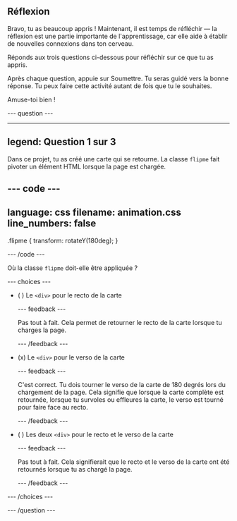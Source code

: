 ## Réflexion

Bravo, tu as beaucoup appris ! Maintenant, il est temps de réfléchir &mdash; la réflexion est une partie importante de l'apprentissage, car elle aide à établir de nouvelles connexions dans ton cerveau.

Réponds aux trois questions ci-dessous pour réfléchir sur ce que tu as appris.

Après chaque question, appuie sur Soumettre. Tu seras guidé vers la bonne réponse. Tu peux faire cette activité autant de fois que tu le souhaites.

Amuse-toi bien !

--- question ---

---
legend: Question 1 sur 3
---

Dans ce projet, tu as créé une carte qui se retourne. La classe `flipme` fait pivoter un élément HTML lorsque la page est chargée.

--- code ---
---
language: css
filename: animation.css
line_numbers: false
---

.flipme {
  transform: rotateY(180deg);
}

--- /code ---

Où la classe `flipme` doit-elle être appliquée ?

--- choices ---

- ( ) Le `<div>` pour le recto de la carte

  --- feedback ---

  Pas tout à fait. Cela permet de retourner le recto de la carte lorsque tu charges la page.

  --- /feedback ---

- (x) Le `<div>` pour le verso de la carte

  --- feedback ---

  C'est correct. Tu dois tourner le verso de la carte de 180 degrés lors du chargement de la page. Cela signifie que lorsque la carte complète est retournée, lorsque tu survoles ou effleures la carte, le verso est tourné pour faire face au recto.

  --- /feedback ---

- ( ) Les deux `<div>` pour le recto et le verso de la carte

  --- feedback ---

  Pas tout à fait. Cela signifierait que le recto et le verso de la carte ont été retournés lorsque tu as chargé la page.

  --- /feedback ---

--- /choices ---

--- /question ---

